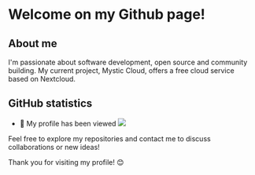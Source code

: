 # Welcome on my Github page!


## About me


I'm passionate about software development, open source and community building. My current project, Mystic Cloud, offers a free cloud service based on Nextcloud.


## GitHub statistics


- 👀 My profile has been viewed ![](https://komarev.com/ghpvc/?username=your-github-username)


Feel free to explore my repositories and contact me to discuss collaborations or new ideas!


Thank you for visiting my profile! 😊

